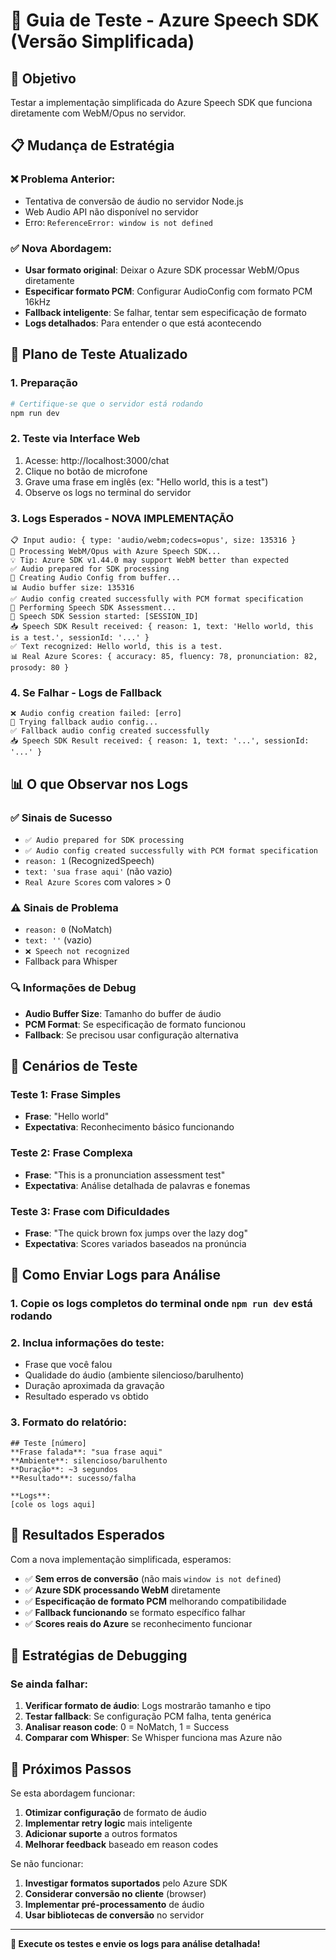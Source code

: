 # 🧪 Guia de Teste - Azure Speech SDK (Versão Simplificada)

## 🎯 **Objetivo**
Testar a implementação simplificada do Azure Speech SDK que funciona diretamente com WebM/Opus no servidor.

## 📋 **Mudança de Estratégia**

### ❌ **Problema Anterior:**
- Tentativa de conversão de áudio no servidor Node.js
- Web Audio API não disponível no servidor
- Erro: `ReferenceError: window is not defined`

### ✅ **Nova Abordagem:**
- **Usar formato original**: Deixar o Azure SDK processar WebM/Opus diretamente
- **Especificar formato PCM**: Configurar AudioConfig com formato PCM 16kHz
- **Fallback inteligente**: Se falhar, tentar sem especificação de formato
- **Logs detalhados**: Para entender o que está acontecendo

## 🧪 **Plano de Teste Atualizado**

### 1. **Preparação**
```bash
# Certifique-se que o servidor está rodando
npm run dev
```

### 2. **Teste via Interface Web**
1. Acesse: http://localhost:3000/chat
2. Clique no botão de microfone
3. Grave uma frase em inglês (ex: "Hello world, this is a test")
4. Observe os logs no terminal do servidor

### 3. **Logs Esperados - NOVA IMPLEMENTAÇÃO**
```
📋 Input audio: { type: 'audio/webm;codecs=opus', size: 135316 }
🔄 Processing WebM/Opus with Azure Speech SDK...
💡 Tip: Azure SDK v1.44.0 may support WebM better than expected
✅ Audio prepared for SDK processing
🎤 Creating Audio Config from buffer...
📊 Audio buffer size: 135316
✅ Audio config created successfully with PCM format specification
🎯 Performing Speech SDK Assessment...
🔗 Speech SDK Session started: [SESSION_ID]
📥 Speech SDK Result received: { reason: 1, text: 'Hello world, this is a test.', sessionId: '...' }
✅ Text recognized: Hello world, this is a test.
📊 Real Azure Scores: { accuracy: 85, fluency: 78, pronunciation: 82, prosody: 80 }
```

### 4. **Se Falhar - Logs de Fallback**
```
❌ Audio config creation failed: [erro]
🔄 Trying fallback audio config...
✅ Fallback audio config created successfully
📥 Speech SDK Result received: { reason: 1, text: '...', sessionId: '...' }
```

## 📊 **O que Observar nos Logs**

### ✅ **Sinais de Sucesso**
- `✅ Audio prepared for SDK processing`
- `✅ Audio config created successfully with PCM format specification`
- `reason: 1` (RecognizedSpeech)
- `text: 'sua frase aqui'` (não vazio)
- `Real Azure Scores` com valores > 0

### ⚠️ **Sinais de Problema**
- `reason: 0` (NoMatch)
- `text: ''` (vazio)
- `❌ Speech not recognized`
- Fallback para Whisper

### 🔍 **Informações de Debug**
- **Audio Buffer Size**: Tamanho do buffer de áudio
- **PCM Format**: Se especificação de formato funcionou
- **Fallback**: Se precisou usar configuração alternativa

## 🎯 **Cenários de Teste**

### Teste 1: Frase Simples
- **Frase**: "Hello world"
- **Expectativa**: Reconhecimento básico funcionando

### Teste 2: Frase Complexa
- **Frase**: "This is a pronunciation assessment test"
- **Expectativa**: Análise detalhada de palavras e fonemas

### Teste 3: Frase com Dificuldades
- **Frase**: "The quick brown fox jumps over the lazy dog"
- **Expectativa**: Scores variados baseados na pronúncia

## 📝 **Como Enviar Logs para Análise**

### 1. **Copie os logs completos** do terminal onde `npm run dev` está rodando
### 2. **Inclua informações do teste**:
   - Frase que você falou
   - Qualidade do áudio (ambiente silencioso/barulhento)
   - Duração aproximada da gravação
   - Resultado esperado vs obtido

### 3. **Formato do relatório**:
```
## Teste [número]
**Frase falada**: "sua frase aqui"
**Ambiente**: silencioso/barulhento
**Duração**: ~3 segundos
**Resultado**: sucesso/falha

**Logs**:
[cole os logs aqui]
```

## 🎉 **Resultados Esperados**

Com a nova implementação simplificada, esperamos:
- ✅ **Sem erros de conversão** (não mais `window is not defined`)
- ✅ **Azure SDK processando WebM** diretamente
- ✅ **Especificação de formato PCM** melhorando compatibilidade
- ✅ **Fallback funcionando** se formato específico falhar
- ✅ **Scores reais do Azure** se reconhecimento funcionar

## 🔧 **Estratégias de Debugging**

### Se ainda falhar:
1. **Verificar formato de áudio**: Logs mostrarão tamanho e tipo
2. **Testar fallback**: Se configuração PCM falha, tenta genérica
3. **Analisar reason code**: 0 = NoMatch, 1 = Success
4. **Comparar com Whisper**: Se Whisper funciona mas Azure não

## 🚀 **Próximos Passos**

Se esta abordagem funcionar:
1. **Otimizar configuração** de formato de áudio
2. **Implementar retry logic** mais inteligente
3. **Adicionar suporte** a outros formatos
4. **Melhorar feedback** baseado em reason codes

Se não funcionar:
1. **Investigar formatos suportados** pelo Azure SDK
2. **Considerar conversão no cliente** (browser)
3. **Implementar pré-processamento** de áudio
4. **Usar bibliotecas de conversão** no servidor

---

**🎯 Execute os testes e envie os logs para análise detalhada!** 